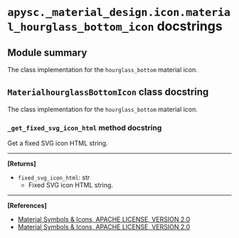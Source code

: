 # `apysc._material_design.icon.material_hourglass_bottom_icon` docstrings

## Module summary

The class implementation for the `hourglass_bottom` material icon.

## `MaterialhourglassBottomIcon` class docstring

The class implementation for the `hourglass_bottom` material icon.

### `_get_fixed_svg_icon_html` method docstring

Get a fixed SVG icon HTML string.<hr>

**[Returns]**

- `fixed_svg_icon_html`: str
  - Fixed SVG icon HTML string.

<hr>

**[References]**

- [Material Symbols & Icons, APACHE LICENSE, VERSION 2.0](https://fonts.google.com/icons?icon.size=24&icon.color=%23e8eaed)
- [Material Symbols & Icons, APACHE LICENSE, VERSION 2.0](https://www.apache.org/licenses/LICENSE-2.0.html)